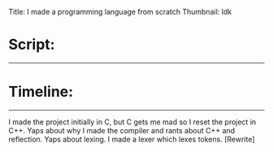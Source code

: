 Title: I made a programming language from scratch
Thumbnail: Idk
# Script:
---

# Timeline:
---
I made the project initially in C, but C gets me mad so I reset the project in C++.
Yaps about why I made the compiler and rants about C++ and reflection.
Yaps about lexing.
I made a lexer which lexes tokens. [Rewrite]
